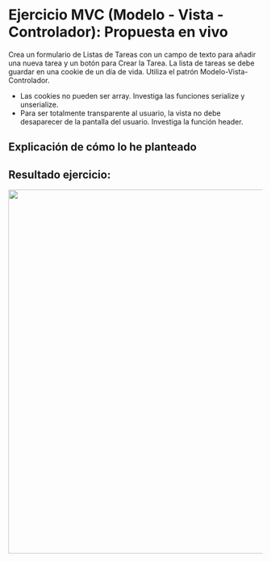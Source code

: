 # Ejercicio MVC (Modelo - Vista - Controlador): Propuesta en vivo

Crea un formulario de Listas de Tareas con un campo de texto para añadir una nueva tarea y un botón para Crear la Tarea. La lista de tareas se debe guardar en una cookie de un día de vida. Utiliza el patrón Modelo-Vista-Controlador.

* Las cookies no pueden ser array. Investiga las funciones serialize y unserialize.
* Para ser totalmente transparente al usuario, la vista no debe desaparecer de la pantalla del usuario. Investiga la función header.

## Explicación de cómo lo he planteado

## Resultado ejercicio:
<p align="center">
  <img src="" width="720">
</p>
